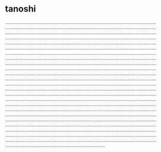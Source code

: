 # tanoshi
..................................................................................................................................................................................................................................................................................................................................................................................................................................................................................................................................................................................................................................................................................................................................................................................................................................................................................................................................................................................................................................................................................................................................................................................................................................................................................................................................................................................................................................................................................................................................................................................................................................................................................................................................................................................................................................................................................................................................................................................................................................................................................................................................................................................................................................................................................................................................................................................................................................................................................................................................................................................................................................................................................................................................................................................................................................................................................................................................................................................................................................................................................................................................................................................
